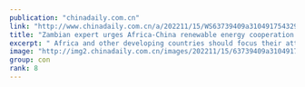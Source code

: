 ```yaml
---
publication: "chinadaily.com.cn"
link: "http://www.chinadaily.com.cn/a/202211/15/WS63739409a310491754329e2c.html"
title: "Zambian expert urges Africa-China renewable energy cooperation to tackle climate change"
excerpt: " Africa and other developing countries should focus their attention on tackling climate change by partnering with China in developing renewable energy sources, a Zambian expert has said."
image: "http://img2.chinadaily.com.cn/images/202211/15/63739409a31049178c90e8f8.jpeg"
group: con
rank: 8
---
```

